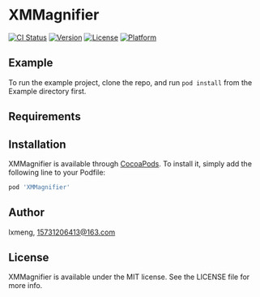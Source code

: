 # XMMagnifier

[![CI Status](https://img.shields.io/travis/lxmeng/XMMagnifier.svg?style=flat)](https://travis-ci.org/lxmeng/XMMagnifier)
[![Version](https://img.shields.io/cocoapods/v/XMMagnifier.svg?style=flat)](https://cocoapods.org/pods/XMMagnifier)
[![License](https://img.shields.io/cocoapods/l/XMMagnifier.svg?style=flat)](https://cocoapods.org/pods/XMMagnifier)
[![Platform](https://img.shields.io/cocoapods/p/XMMagnifier.svg?style=flat)](https://cocoapods.org/pods/XMMagnifier)

## Example

To run the example project, clone the repo, and run `pod install` from the Example directory first.

## Requirements

## Installation

XMMagnifier is available through [CocoaPods](https://cocoapods.org). To install
it, simply add the following line to your Podfile:

```ruby
pod 'XMMagnifier'
```

## Author

lxmeng, 15731206413@163.com

## License

XMMagnifier is available under the MIT license. See the LICENSE file for more info.
